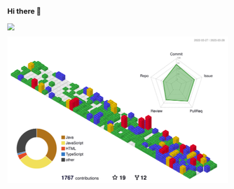 ### Hi there 👋
<img align="center"  src="https://github-readme-stats.vercel.app/api?username=shine10076&show_icons=true&theme=radical"/>

![Contributions in 3D](/profile-3d-contrib/profile-gitblock.svg)

<!--
**shine10076/shine10076** is a ✨ _special_ ✨ repository because its `README.md` (this file) appears on your GitHub profile.

Here are some ideas to get you started:

- 🔭 I’m currently working on ...
- 🌱 I’m currently learning kubernetes
- 👯 I’m looking to collaborate on ...
- 🤔 I’m looking for help with ...
- 💬 Ask me about ...
- 📫 How to reach me: 10076qy@gmail.com
- 😄 Pronouns: ...
- ⚡ Fun fact: ...
-->
